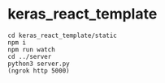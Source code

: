 # keras_react_template


```
cd keras_react_template/static
npm i
npm run watch
cd ../server
python3 server.py
(ngrok http 5000)
```